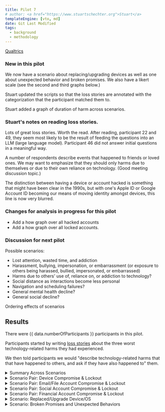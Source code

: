 ```yaml
---
title: Pilot 7
# author: <a href="https://www.stuartschechter.org">Stuart</a>
templateEngine: [vto, md]
date: Git Last Modified
tags:
  - background
  - methodology
---
```


[Qualtrics](https://harvard.az1.qualtrics.com/survey-builder/SV_8fiaLOqpnLLq7Ea/edit?SurveyID=SV_8fiaLOqpnLLq7Ea)

### New in this pilot

We now have a scenario about replacing/upgrading devices as well as one about unexpected behavior and broken promises. We also have a likert scale (see the second and third graphs below.)

Stuart updated the scripts so that the loss stories are annotated with the categorization that the participant matched them to.

Stuart added a graph of duration of harm across scenarios.

### Stuart's notes on reading loss stories.

Lots of great loss stories. Worth the read. After reading, participant 22 and 49, they seem most likely to be the result of feeding the questions into an LLM (large language model). Participant 46 did not answer initial questions in a meaningful way.

A number of respondents describe events that happened to friends or loved ones. We may want to emphasize that they should only harms due to themselves or due to their own reliance on technology. (Good meeting discussion topic.)

The distinction between having a device or account hacked is something that might have been clear in the 1990s, but with one's Apple ID or Google Account ID becoming our means of moving identity amongst devices, this line is now very blurred.

### Changes for analysis in progress for this pilot

 - Add a how graph over all hacked accounts
 - Add a how graph over all locked accounts.

### Discussion for next pilot

Possible scenarios:
 - Lost attention, wasted time, and addiction
 - Harassment, bullying, impersonation, or embarrassment (or exposure to others being harassed, bullied, impersonated, or embarrassed)
 - Harms due to others' use of, reliance on, or addiction to technology?
 - Social distance as interactions become less personal
 - Navigation and scheduling failures?
 - General mental health decline?
 - General social decline?

Ordering effects of scenarios


## Results

There were {{ data.numberOfParticipants }} participants in this pilot.

Participants started by writing [loss stories](./loss-stories.md) about the three worst technology-related harms they had experienced. 


We then told participants we would "describe technology-related harms that that have happened to others, and ask if they have also happened to" them.

<!-- ----------------------------------------------------- -->
<details>
<summary>Summary Across Scenarios</summary>

<figure>
  <img src="/graphs/pilot7/scenario-bar-chart.svg" alt="A bar chart summarizing the percent of participants who had experienced each harm scenario."/>
  <figcaption>The percent of participants who had experienced each harm scenario. Losses due to failures of security measures to protect participants from attack are paired (left bar) against harms due to security measures themselves harming participants (right bar).</figcaption>
</figure>
<figure><img src="/graphs/pilot7/scenario-harm-likert-absolute.svg" alt="TBD"/></figure>
<figure><img src="/graphs/pilot7/scenario-harm-likert-percent.svg" alt="TBD"/></figure>

When participants reported having suffered one of the described scenarios, we asked them how recently they had experienced it.

<figure>
  <img src="/graphs/pilot7/scenario-recency-bar-chart.svg" alt="A bar chart summarizing how recently participants who had experienced each harm scenario."/>
  <figcaption>The absolute number of participants who had experienced each harm scenario for each level of recency.</figcaption>
</figure>

<figure>
  <img src="/graphs/Pilot7/scenario-recovery-duration-bar-chart.svg" alt=""/>
  <figcaption>Recovery duration for each scenario (absolute figures).</figcaption>
</figure>

</details>
<!-- ----------------------------------------------------- -->
<details>
<summary>Scenario Pair: Device Compromise & Lockout</summary>

We asked participants who had a device compromised/stolen or locked what type of device it was. (If they had experienced more than one incident of a scenario we asked about the worst.)

<figure>
  <img src="/graphs/pilot7/device-bar-chart.svg" alt="A bar chart summarizing the number of devices of each type that were lost or hacked."/>
  <figcaption>The absolute number of devices of each type that participants had suffered the compromise of (left bar in pair) or had been locked out of (right bar in pair).</figcaption>
</figure>
<figure><img src="/graphs/pilot7/hacked-device-dur-bar-chart.svg" alt="TBD"/></figure>


<figure>
  <img src="/graphs/pilot7/hacked-device-how-bar-chart.svg" alt="A bar chart summarizing how devices were compromised."/>
  <figcaption>How devices were compromised.</figcaption>
</figure>

<figure>
  <img src="/graphs/pilot7/locked-device-how-bar-chart.svg" alt="A bar chart summarizing how participants reported being locked out of their devices."/>
  <figcaption>How users were locked out of their devices.</figcaption>
</figure>

<figure><img src="/graphs/pilot7/locked-device-recdat-bar-chart.svg" alt="TBD"/></figure>
<figure><img src="/graphs/pilot7/locked-device-dur-bar-chart.svg" alt="TBD"/></figure>

</details>
<!-- ----------------------------------------------------- -->
<details>
<summary>Scenario Pair: Email/File Account Compromise & Lockout</summary>
<figure>
  <img src="/graphs/pilot7/account-type-bar-chart.svg" alt="A bar chart summarizing the number of devices of each type that were lost or hacked."/>
  <figcaption>The types of accounts that participants had suffered the compromise of (left bar in pair) or had been locked out of (right bar in pair).</figcaption>
</figure>

<figure><img src="/graphs/pilot7/hacked-acct-how-bar-chart.svg" alt="TBD"/></figure>
<figure><img src="/graphs/pilot7/hacked-acct-type-bar-chart.svg" alt="TBD"/></figure>
<figure><img src="/graphs/pilot7/hacked-acct-dur-bar-chart.svg" alt="TBD"/></figure>
<figure><img src="/graphs/pilot7/locked-acct-how-bar-chart.svg" alt="TBD"/></figure>
<figure><img src="/graphs/pilot7/locked-acct-type-bar-chart.svg" alt="TBD"/></figure>
<figure><img src="/graphs/pilot7/locked-acct-dur-bar-chart.svg" alt="TBD"/></figure>

</details>
<!-- ----------------------------------------------------- -->
<details>
<summary>Scenario Pair: Social Account Compromise & Lockout</summary>
<figure>
  <img src="/graphs/pilot7/social-account-type-bar-chart.svg" alt="A bar chart summarizing the number of devices of each type that were lost or hacked."/>
  <figcaption>The types of social accounts that participants had suffered the compromise of (left bar in pair) or had been locked out of (right bar in pair).</figcaption>
</figure>

<figure><img src="/graphs/pilot7/hacked-soc-how-bar-chart.svg" alt="TBD"/></figure>
<figure><img src="/graphs/pilot7/hacked-soc-type-bar-chart.svg" alt="TBD"/></figure>
<figure><img src="/graphs/pilot7/locked-soc-how-bar-chart.svg" alt="TBD"/></figure>
<figure><img src="/graphs/pilot7/locked-soc-type-bar-chart.svg" alt="TBD"/></figure>
<figure><img src="/graphs/pilot7/locked-soc-dur-bar-chart.svg" alt="TBD"/></figure>

</details>
<!-- ----------------------------------------------------- -->
<details>
<summary>Scenario Pair: Financial Account Compromise & Lockout</summary>
<figure>
  <img src="/graphs/pilot7/financial-account-type-bar-chart.svg" alt="A bar chart summarizing the number of devices of each type that were lost or compromised."/>
  <figcaption>The types of financial accounts that participants had suffered the compromise of (left bar in pair) or had been locked out of (right bar in pair).</figcaption>
</figure>

<figure><img src="/graphs/pilot7/hacked-bank-how-bar-chart.svg" alt="TBD"/></figure>
<figure><img src="/graphs/pilot7/hacked-bank-type-bar-chart.svg" alt="TBD"/></figure>
<figure><img src="/graphs/pilot7/locked-bank-how-bar-chart.svg" alt="TBD"/></figure>
<figure><img src="/graphs/pilot7/locked-bank-type-bar-chart.svg" alt="TBD"/></figure>
<figure><img src="/graphs/pilot7/locked-bank-dur-bar-chart.svg" alt="TBD"/></figure>

</details>
<!-- ----------------------------------------------------- -->
<details>
<summary>Scenario: Replaced/Upgrade Device/OS</summary>

<figure><img src="/graphs/pilot7/swap-device-what-bar-chart.svg" alt="TBD"/></figure>
<figure><img src="/graphs/pilot7/swap-device-harm-bar-chart.svg" alt="TBD"/></figure>
<figure><img src="/graphs/pilot7/swap-device-dur-bar-chart.svg" alt="TBD"/></figure>
</details>
<!-- ----------------------------------------------------- -->
<details>
<summary>Scenario: Broken Promises and Unexpected Behaviors</summary>
<figure><img src="/graphs/pilot7/disconnect-how-bar-chart.svg" alt="TBD"/></figure>
<figure><img src="/graphs/pilot7/disconnect-harm-bar-chart.svg" alt="TBD"/></figure>
<figure><img src="/graphs/pilot7/disconnect-dur-bar-chart.svg" alt="TBD"/></figure>
</details>
<!-- ----------------------------------------------------- -->
